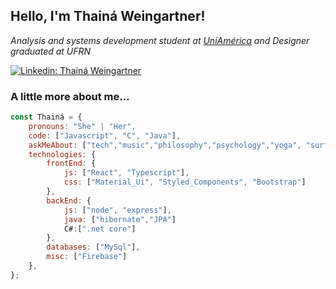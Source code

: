 <h2> Hello, I'm Thainá Weingartner!</h2>

<p><em>Analysis and systems development student at <a href="https://uniamerica.br/boulevard/graduacao/analise-e-desenvolvimento-de-sistemas">UniAmérica</a> and Designer graduated at UFRN</br> 
</em></p>

[![Linkedin: Thainá Weingartner](https://img.shields.io/badge/thaina-weingartner-blue?style=flat-square&logo=Linkedin&logoColor=white&link=https://www.linkedin.com/in/thaina-weingartner/)](https://www.linkedin.com/in/thainachagas/)

### A little more about me...  

```javascript
const Thainá = {
    pronouns: "She" | "Her",
    code: ["Javascript", "C", "Java"],
    askMeAbout: ["tech","music","philosophy","psychology","yoga", "surf","travel"],
    technologies: {
        frontEnd: {
            js: ["React", "Typescript"],
            css: ["Material_Ui", "Styled_Components", "Bootstrap"]
        },
        backEnd: {
            js: ["node", "express"],
            java: ["hibernate","JPA"]
            C#:[".net core"]
        },
        databases: ["MySql"],
        misc: ["Firebase"]
    },
};
```
